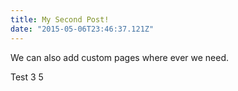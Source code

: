 ```yaml
---
title: My Second Post!
date: "2015-05-06T23:46:37.121Z"
---
```


We can also add custom pages where ever we need.

Test 3 5